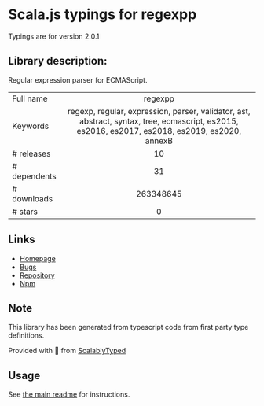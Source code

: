 
# Scala.js typings for regexpp

Typings are for version 2.0.1

## Library description:
Regular expression parser for ECMAScript.

|                    |                 |
| ------------------ | :-------------: |
| Full name          | regexpp |
| Keywords           | regexp, regular, expression, parser, validator, ast, abstract, syntax, tree, ecmascript, es2015, es2016, es2017, es2018, es2019, es2020, annexB |
| # releases         | 10 |
| # dependents       | 31 |
| # downloads        | 263348645 |
| # stars            | 0 |

## Links
- [Homepage](https://github.com/mysticatea/regexpp#readme)
- [Bugs](https://github.com/mysticatea/regexpp/issues)
- [Repository](https://github.com/mysticatea/regexpp)
- [Npm](https://www.npmjs.com/package/regexpp)
    


## Note
This library has been generated from typescript code from first party type definitions.

Provided with :purple_heart: from [ScalablyTyped](https://github.com/oyvindberg/ScalablyTyped)

## Usage
See [the main readme](../../readme.md) for instructions.


